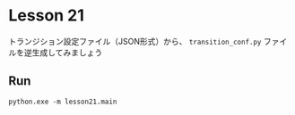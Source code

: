 # Lesson 21

トランジション設定ファイル（JSON形式）から、 `transition_conf.py` ファイルを逆生成してみましょう  

## Run

```shell
python.exe -m lesson21.main
```
